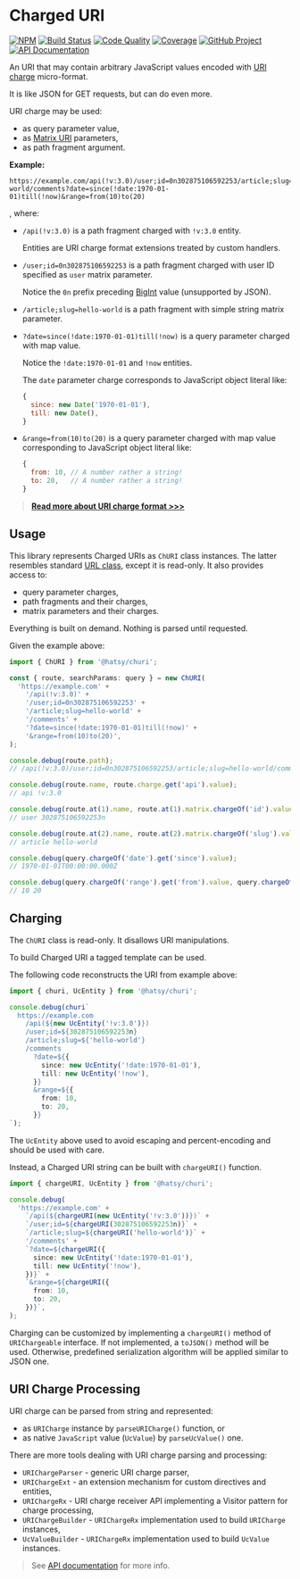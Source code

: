 # Charged URI

[![NPM][npm-image]][npm-url]
[![Build Status][build-status-img]][build-status-link]
[![Code Quality][quality-img]][quality-link]
[![Coverage][coverage-img]][coverage-link]
[![GitHub Project][github-image]][github-url]
[![API Documentation][api-docs-image]][api documentation]

An URI that may contain arbitrary JavaScript values encoded with [URI charge] micro-format.

It is like JSON for GET requests, but can do even more.

URI charge may be used:

- as query parameter value,
- as [Matrix URI] parameters,
- as path fragment argument.

**Example:**

```
https://example.com/api(!v:3.0)/user;id=0n302875106592253/article;slug=hello-world/comments?date=since(!date:1970-01-01)till(!now)&range=from(10)to(20)
```

, where:

- `/api(!v:3.0)` is a path fragment charged with `!v:3.0` entity.

  Entities are URI charge format extensions treated by custom handlers.

- `/user;id=0n302875106592253` is a path fragment charged with user ID specified as `user` matrix parameter.

  Notice the `0n` prefix preceding [BigInt] value (unsupported by JSON).

- `/article;slug=hello-world` is a path fragment with simple string matrix parameter.

- `?date=since(!date:1970-01-01)till(!now)` is a query parameter charged with map value.

  Notice the `!date:1970-01-01` and `!now` entities.

  The `date` parameter charge corresponds to JavaScript object literal like:

  ```javascript
  {
    since: new Date('1970-01-01'),
    till: new Date(),
  }
  ```

- `&range=from(10)to(20)` is a query parameter charged with map value corresponding to JavaScript object literal like:
  ```javascript
  {
    from: 10, // A number rather a string!
    to: 20,   // A number rather a string!
  }
  ```

> **[Read more about URI charge format >>>][uri charge]**

[npm-image]: https://img.shields.io/npm/v/@hatsy/churi.svg?logo=npm
[npm-url]: https://www.npmjs.com/package/@hatsy/churi
[build-status-img]: https://github.com/hatsyjs/churi/workflows/Build/badge.svg
[build-status-link]: https://github.com/hatsyjs/churi/actions?query=workflow:Build
[quality-img]: https://app.codacy.com/project/badge/Grade/e0cde60880cf434f8e46f63334d86b1e
[quality-link]: https://www.codacy.com/gh/hatsyjs/churi/dashboard?utm_source=github.com&utm_medium=referral&utm_content=hatsyjs/churi&utm_campaign=Badge_Grade
[coverage-img]: https://app.codacy.com/project/badge/Coverage/e0cde60880cf434f8e46f63334d86b1e
[coverage-link]: https://www.codacy.com/gh/hatsyjs/churi/dashboard?utm_source=github.com&utm_medium=referral&utm_content=hatsyjs/churi&utm_campaign=Badge_Coverage
[github-image]: https://img.shields.io/static/v1?logo=github&label=GitHub&message=project&color=informational
[github-url]: https://github.com/hatsyjs/churi
[api-docs-image]: https://img.shields.io/static/v1?logo=typescript&label=API&message=docs&color=informational
[API documentation]: https://hatsyjs.github.io/churi/
[URI charge]: https://github.com/hatsyjs/churi/blob/master/doc/uri-charge-format.md
[BigInt]: https://developer.mozilla.org/en-US/docs/Web/JavaScript/Reference/Global_Objects/BigInt
[Matrix URI]: https://www.w3.org/DesignIssues/MatrixURIs.html

## Usage

This library represents Charged URIs as `ChURI` class instances. The latter resembles standard [URL class], except it is
read-only. It also provides access to:

- query parameter charges,
- path fragments and their charges,
- matrix parameters and their charges.

Everything is built on demand. Nothing is parsed until requested.

Given the example above:

```typescript
import { ChURI } from '@hatsy/churi';

const { route, searchParams: query } = new ChURI(
  'https://example.com' +
    '/api(!v:3.0)' +
    '/user;id=0n302875106592253' +
    '/article;slug=hello-world' +
    '/comments' +
    '?date=since(!date:1970-01-01)till(!now)' +
    '&range=from(10)to(20)',
);

console.debug(route.path);
// /api(!v:3.0)/user;id=0n302875106592253/article;slug=hello-world/comments

console.debug(route.name, route.charge.get('api').value);
// api !v:3.0

console.debug(route.at(1).name, route.at(1).matrix.chargeOf('id').value);
// user 302875106592253n

console.debug(route.at(2).name, route.at(2).matrix.chargeOf('slug').value);
// article hello-world

console.debug(query.chargeOf('date').get('since').value);
// 1970-01-01T00:00:00.000Z

console.debug(query.chargeOf('range').get('from').value, query.chargeOf('range').get('to').value);
// 10 20
```

[URL class]: https://developer.mozilla.org/en-US/docs/Web/API/URL

## Charging

The `ChURI` class is read-only. It disallows URI manipulations.

To build Charged URI a tagged template can be used.

The following code reconstructs the URI from example above:

```typescript
import { churi, UcEntity } from '@hatsy/churi';

console.debug(churi`
  https://example.com
    /api(${new UcEntity('!v:3.0')})
    /user;id=${302875106592253n}
    /article;slug=${'hello-world'}
    /comments
      ?date=${{
        since: new UcEntity('!date:1970-01-01'),
        till: new UcEntity('!now'),
      }}
      &range=${{
        from: 10,
        to: 20,
      }}
`);
```

The `UcEntity` above used to avoid escaping and percent-encoding and should be used with care.

Instead, a Charged URI string can be built with `chargeURI()` function.

```typescript
import { chargeURI, UcEntity } from '@hatsy/churi';

console.debug(
  'https://example.com' +
    `/api(${chargeURI(new UcEntity('!v:3.0'))})` +
    `/user;id=${chargeURI(302875106592253n)}` +
    `/article;slug=${chargeURI('hello-world')}` +
    '/comments' +
    `?date=${chargeURI({
      since: new UcEntity('!date:1970-01-01'),
      till: new UcEntity('!now'),
    })}` +
    `&range=${chargeURI({
      from: 10,
      to: 20,
    })}`,
);
```

Charging can be customized by implementing a `chargeURI()` method of `URIChargeable` interface. If not implemented,
a `toJSON()` method will be used. Otherwise, predefined serialization algorithm will be applied similar to JSON one.

## URI Charge Processing

URI charge can be parsed from string and represented:

- as `URICharge` instance by `parseURICharge()` function, or
- as native `JavaScript` value (`UcValue`) by `parseUcValue()` one.

There are more tools dealing with URI charge parsing and processing:

- `URIChargeParser` - generic URI charge parser,
- `URIChargeExt` - an extension mechanism for custom directives and entities,
- `URIChargeRx` - URI charge receiver API implementing a Visitor pattern for charge processing,
- `URIChargeBuilder` - `URIChargeRx` implementation used to build `URICharge` instances,
- `UcValueBuilder` - `URIChargeRx` implementation used to build `UcValue` instances.

> See [API documentation] for more info.
